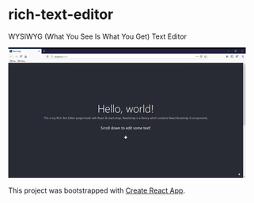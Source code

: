 # rich-text-editor
WYSIWYG (What You See Is What You Get) Text Editor

![](giphy.gif)


This project was bootstrapped with [Create React App](https://github.com/facebook/create-react-app).
